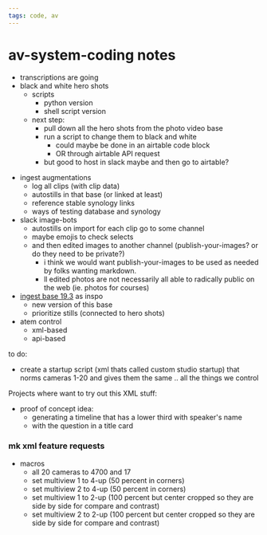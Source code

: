 ```yaml
---
tags: code, av
---
```

# av-system-coding notes

* transcriptions are going
* black and white hero shots
    * scripts
        * python version
        * shell script version
    * next step: 
        * pull down all the hero shots from the photo video base
        * run a script to change them to black and white 
            * could maybe be done in an airtable code block 
            * OR through airtable API request
        * but good to host in slack maybe and then go to airtable?
- ingest augmentations
    - log all clips (with clip data)
    - autostills in that base (or linked at least)
    - reference stable synology links
    - ways of testing database and synology
- slack image-bots
    - autostills on import for each clip go to some channel
    - maybe emojis to check selects
    - and then edited images to another channel (publish-your-images? or do they need to be private?)
        - i think we would want publish-your-images to be used as needed by folks wanting markdown.
        - ll edited photos are not necessarily all able to radically public on the web (ie. photos for courses)
- [ingest base 19.3](https://airtable.com/apprOESbGkLjqASGB/tblIql7bYOGvPGd21/viwwcTsa4cAhuqkVE?blocks=hide) as inspo
    - new version of this base
    - prioritize stills (connected to hero shots) 
- atem control
    - xml-based
    - api-based

to do:
* create a startup script (xml thats called custom studio startup) that norms cameras 1-20 and gives them the same .. all the things we control

Projects where want to try out this XML stuff:
* proof of concept idea:
    * generating a timeline that has a lower third with speaker's name
    * with the question in a title card

### mk xml feature requests

- macros
    - all 20 cameras to 4700 and 17
    - set multiview 1 to 4-up (50 percent in corners)
    - set multiview 2 to 4-up (50 percent in corners)
    - set multiview 1 to 2-up (100 percent but center cropped so they are side by side for compare and contrast)
    - set multiview 2 to 2-up (100 percent but center cropped so they are side by side for compare and contrast)